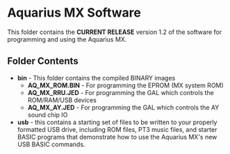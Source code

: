 # Aquarius MX Software
This folder contains the **CURRENT RELEASE** version 1.2 of the software for programming and using the Aquarius MX.

## Folder Contents
 - **bin** - This folder contains the compiled BINARY images 
   - **AQ_MX_ROM.BIN** - For programming the EPROM (MX system ROM)
   - **AQ_MX_RRU.JED** - For programming the GAL which controls the ROM/RAM/USB devices
   - **AQ_MX_AY.JED** - For programming the GAL which controls the AY sound chip IO
 - **usb** - this contains a starting set of files to be written to your properly formatted USB drive, including ROM files, PT3 music files, and starter BASIC programs that demonstrate how to use the Aquarius MX's new USB BASIC commands.
